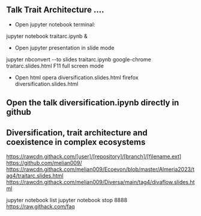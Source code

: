 ## Talk Trait Architecture ....

* Open jupyter notebook terminal: 

jupyter notebook traitarc.ipynb &

* Open jupyter presentation in slide mode

jupyter nbconvert --to slides traitarc.ipynb
google-chrome traitarc.slides.html
F11 full screen mode

* Open html 
opera diversification.slides.html
firefox diversification.slides.html

## Open the talk diversification.ipynb directly in github


## Diversification, trait architecture and coexistence in complex ecosystems



https://rawcdn.githack.com/[user]/[repository]/[branch]/[filename.ext]
https://github.com/melian009/
https://rawcdn.githack.com/melian009/Ecoevon/blob/master/Almeria2023/tag4/traitarc.slides.html
https://rawcdn.githack.com/melian009/Diversa/main/tag4/divaflow.slides.html



jupyter notebook list
jupyter notebook stop 8888
https://raw.githack.com/faq
